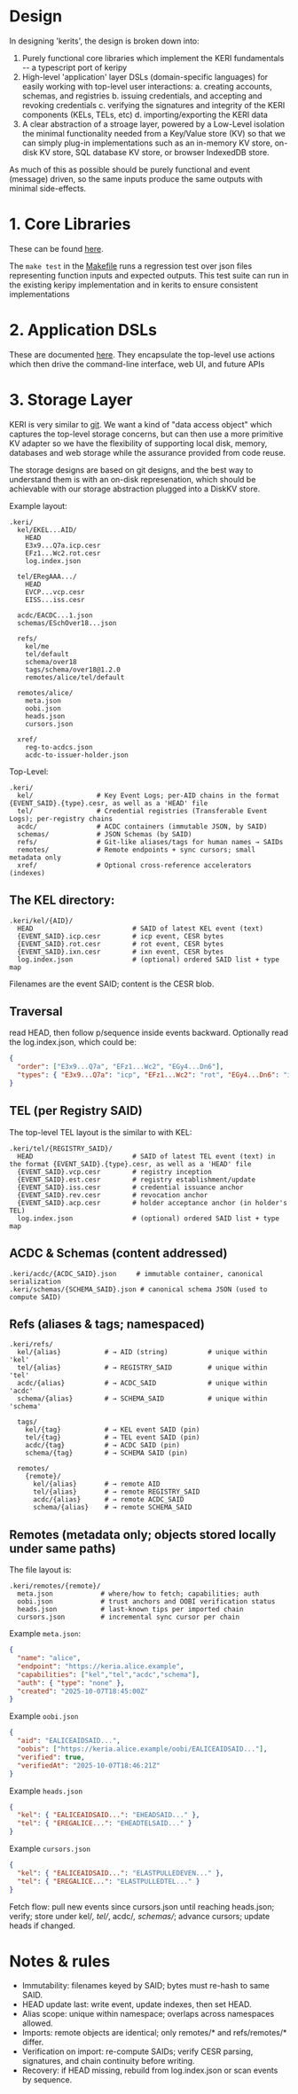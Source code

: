 # Design

In designing 'kerits', the design is broken down into:


1. Purely functional core libraries which implement the KERI fundamentals -- a typescript port of keripy
2. High-level 'application' layer DSLs (domain-specific languages) for easily working with top-level user interactions:
  a. creating accounts, schemas, and registries
  b. issuing credentials, and accepting and revoking credentials
  c. verifying the signatures and integrity of the KERI components (KELs, TELs, etc)
  d. importing/exporting the KERI data
3. A clear abstraction of a stroage layer, powered by a Low-Level isolation the minimal functionality needed from a Key/Value store (KV) so that we can simply plug-in implementations such as an in-memory KV store, on-disk KV store, SQL database KV store, or browser IndexedDB store.


As much of this as possible should be purely functional and event (message) driven, so the same inputs produce the same outputs with minimal side-effects.


# 1. Core Libraries

These can be found [here](../src/).

The `make test` in the [Makefile](../Makefile) runs a regression test over json files representing function inputs and expected outputs.
This test suite can run in the existing keripy implementation and in kerits to ensure consistent implementations

# 2. Application DSLs

These are documented [here](./dsls.md). They encapsulate the top-level use actions which then drive the command-line interface, web UI, and future APIs

# 3. Storage Layer

KERI is very similar to [git](./github-analogy.md). We want a kind of "data access object" which captures the top-level storage concerns, but can then use a more primitive KV adapter so we have the flexibility of supporting local disk, memory, databases and web storage while the assurance provided from code reuse.

The storage designs are based on git designs, and the best way to understand them is with an on-disk represenation, which should be achievable with our storage abstraction plugged into a DiskKV store.


Example layout:
```
.keri/
  kel/EKEL...AID/
    HEAD
    E3x9...Q7a.icp.cesr
    EFz1...Wc2.rot.cesr
    log.index.json

  tel/ERegAAA.../
    HEAD
    EVCP...vcp.cesr
    EISS...iss.cesr

  acdc/EACDC...1.json
  schemas/ESchOver18...json

  refs/
    kel/me
    tel/default
    schema/over18
    tags/schema/over18@1.2.0
    remotes/alice/tel/default

  remotes/alice/
    meta.json
    oobi.json
    heads.json
    cursors.json

  xref/
    reg-to-acdcs.json
    acdc-to-issuer-holder.json
```

Top-Level:
```
.keri/
  kel/                # Key Event Logs; per-AID chains in the format {EVENT_SAID}.{type}.cesr, as well as a 'HEAD' file
  tel/                # Credential registries (Transferable Event Logs); per-registry chains
  acdc/               # ACDC containers (immutable JSON, by SAID)
  schemas/            # JSON Schemas (by SAID)
  refs/               # Git-like aliases/tags for human names → SAIDs
  remotes/            # Remote endpoints + sync cursors; small metadata only
  xref/               # Optional cross-reference accelerators (indexes)
```

## The KEL directory:
```
.keri/kel/{AID}/
  HEAD                         # SAID of latest KEL event (text)
  {EVENT_SAID}.icp.cesr        # icp event, CESR bytes
  {EVENT_SAID}.rot.cesr        # rot event, CESR bytes
  {EVENT_SAID}.ixn.cesr        # ixn event, CESR bytes
  log.index.json               # (optional) ordered SAID list + type map
```
Filenames are the event SAID; content is the CESR blob.

## Traversal
read HEAD, then follow p/sequence inside events backward.
Optionally read the log.index.json, which could be:
```json
{
  "order": ["E3x9...Q7a", "EFz1...Wc2", "EGy4...Dn6"],
  "types": { "E3x9...Q7a": "icp", "EFz1...Wc2": "rot", "EGy4...Dn6": "ixn" }
}
```

## TEL (per Registry SAID)

The top-level TEL layout is the similar to with KEL:
```
.keri/tel/{REGISTRY_SAID}/
  HEAD                         # SAID of latest TEL event (text) in the format {EVENT_SAID}.{type}.cesr, as well as a 'HEAD' file
  {EVENT_SAID}.vcp.cesr        # registry inception
  {EVENT_SAID}.est.cesr        # registry establishment/update
  {EVENT_SAID}.iss.cesr        # credential issuance anchor
  {EVENT_SAID}.rev.cesr        # revocation anchor
  {EVENT_SAID}.acp.cesr        # holder acceptance anchor (in holder's TEL)
  log.index.json               # (optional) ordered SAID list + type map
```


## ACDC & Schemas (content addressed)

```
.keri/acdc/{ACDC_SAID}.json     # immutable container, canonical serialization
.keri/schemas/{SCHEMA_SAID}.json # canonical schema JSON (used to compute SAID)
```

## Refs (aliases & tags; namespaced)
```
.keri/refs/
  kel/{alias}           # → AID (string)          # unique within 'kel'
  tel/{alias}           # → REGISTRY_SAID         # unique within 'tel'
  acdc/{alias}          # → ACDC_SAID             # unique within 'acdc'
  schema/{alias}        # → SCHEMA_SAID           # unique within 'schema'

  tags/
    kel/{tag}           # → KEL event SAID (pin)
    tel/{tag}           # → TEL event SAID (pin)
    acdc/{tag}          # → ACDC SAID (pin)
    schema/{tag}        # → SCHEMA SAID (pin)

  remotes/
    {remote}/
      kel/{alias}       # → remote AID
      tel/{alias}       # → remote REGISTRY_SAID
      acdc/{alias}      # → remote ACDC_SAID
      schema/{alias}    # → remote SCHEMA_SAID

```


## Remotes (metadata only; objects stored locally under same paths)

The file layout is:
```
.keri/remotes/{remote}/
  meta.json            # where/how to fetch; capabilities; auth
  oobi.json            # trust anchors and OOBI verification status
  heads.json           # last-known tips per imported chain
  cursors.json         # incremental sync cursor per chain

```

Example `meta.json`:
```json
{
  "name": "alice",
  "endpoint": "https://keria.alice.example",
  "capabilities": ["kel","tel","acdc","schema"],
  "auth": { "type": "none" },
  "created": "2025-10-07T18:45:00Z"
}
```


Example ```oobi.json```
```json
{
  "aid": "EALICEAIDSAID...",
  "oobis": ["https://keria.alice.example/oobi/EALICEAIDSAID..."],
  "verified": true,
  "verifiedAt": "2025-10-07T18:46:21Z"
}
```

Example ```heads.json```
```json
{
  "kel": { "EALICEAIDSAID...": "EHEADSAID..." },
  "tel": { "EREGALICE...": "EHEADTELSAID..." }
}
```

Example ```cursors.json```
```json
{
  "kel": { "EALICEAIDSAID...": "ELASTPULLEDEVEN..." },
  "tel": { "EREGALICE...": "ELASTPULLEDTEL..." }
}
```

Fetch flow: pull new events since cursors.json until reaching heads.json; verify; store under kel/*, tel/*, acdc/*, schemas/*; advance cursors; update heads if changed.


# Notes & rules
 * Immutability: filenames keyed by SAID; bytes must re-hash to same SAID.
 * HEAD update last: write event, update indexes, then set HEAD.
 * Alias scope: unique within namespace; overlaps across namespaces allowed.
 * Imports: remote objects are identical; only remotes/* and refs/remotes/* differ.
 * Verification on import: re-compute SAIDs; verify CESR parsing, signatures, and chain continuity before writing.
 * Recovery: if HEAD missing, rebuild from log.index.json or scan events by sequence.